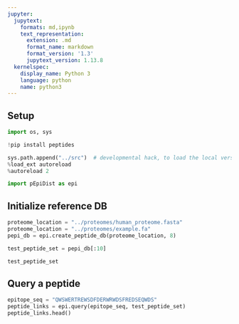 ```yaml
---
jupyter:
  jupytext:
    formats: md,ipynb
    text_representation:
      extension: .md
      format_name: markdown
      format_version: '1.3'
      jupytext_version: 1.13.8
  kernelspec:
    display_name: Python 3
    language: python
    name: python3
---
```


## Setup

```python
import os, sys
```

```python
!pip install peptides
```

```python
sys.path.append("../src")  # developmental hack, to load the local version of the module
%load_ext autoreload
%autoreload 2

import pEpiDist as epi
```

## Initialize reference DB

```python
proteome_location = "../proteomes/human_proteome.fasta"
proteome_location = "../proteomes/example.fa"
pepi_db = epi.create_peptide_db(proteome_location, 8)
```

```python
test_peptide_set = pepi_db[:10]

test_peptide_set
```

## Query a peptide

```python
epitope_seq = "QWSWERTREWSDFDERWRWDSFREDSEQWDS"
peptide_links = epi.query(epitope_seq, test_peptide_set)
peptide_links.head()
```

